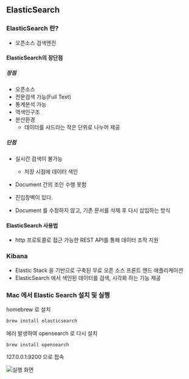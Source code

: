## ElasticSearch

### ElasticSearch 란?

* 오픈소스 검색엔진

#### ElasticSearch의 장단점

##### 장점

* 오픈소스
* 전문검색 가능(Full Text)
* 통계분석 가능
* 역색인구조
* 분산환경
  * 데이터를 샤드라는 작은 단위로 나누어 제공


##### 단점

* 실시간 검색이 불가능
  * 저장 시점에 데이터 색인

* Document 간의 조인 수행 못함

* 진입장벽이 있다.

* Document 를 수정하지 않고, 기존 문서를 삭제 후 다시 삽입하는 방식

#### ElasticSearch 사용법

* http 프로토콜로 접근 가능한 REST API를 통해 데이터 조작 지원

### Kibana

* Elastic Stack 을 기반으로 구축된 무료 오픈 소스 프론트 엔드 애플리케이션
* ElasticSearch 에서 색인된 데이터를 검색, 시각화 하는 기능 제공 

### Mac 에서 Elastic Search 설치 및 실행

homebrew 로 설치

```bash
brew install elasticsearch
```



에러 발생하여 opensearch 로 다시 설치

```
brew install opensearch
```



127.0.0.1:9200 으로 접속

![실행 화면](/Users/sonminhye/Documents/책읽고정리하기/TIL정리/ElasticSearch/opensearch_localexec.png)

